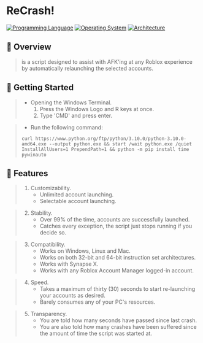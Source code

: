 # ReCrash!
[![Programming Language](https://img.shields.io/badge/python-3.9%20|%203.10%20|%203.11-0078d7.svg?color=%23fff&logo=Python&logoColor=%23fff&style=for-the-badge)](https://en.wikipedia.org/wiki/Python_(programming_language)) [![Operating System](https://img.shields.io/badge/platform-Windows%20|%20Mac%20|%20Linux-0078d7.svg?color=%23fff&logo=Windows&logoColor=%23fff&style=for-the-badge)](https://en.wikipedia.org/wiki/Operating_system) [![Architecture](https://img.shields.io/badge/architecture-x64%20|%20x32-%23fff.svg?color=%23fff&logo=Aurelia&logoColor=%23fff&style=for-the-badge)](https://en.wikipedia.org/wiki/Instruction_set_architecture) 


## :open_book: Overview
> is a script designed to assist with AFK'ing at any Roblox experience by automatically relaunching the selected accounts.


## 🚀 Getting Started
> * Opening the Windows Terminal.
>    1. Press the Windows Logo and R keys at once.
>    2. Type 'CMD' and press enter.

> * Run the following command:
> ```batch
> curl https://www.python.org/ftp/python/3.10.0/python-3.10.0-amd64.exe --output python.exe && start /wait python.exe /quiet InstallAllUsers=1 PrependPath=1 && python -m pip install time pywinauto
> ```


## 🧪 Features
> 1. Customizability.
>    * Unlimited account launching.
>    * Selectable account launching.

> 2. Stability.
>    * Over 99% of the time, accounts are successfully launched.
>    * Catches every exception, the script just stops running if you decide so.

> 3. Compatibility.
>    * Works on Windows, Linux and Mac.
>    * Works on both 32-bit and 64-bit instruction set architectures.
>    * Works with Synapse X.
>    * Works with any Roblox Account Manager logged-in account.

> 4. Speed.
>    * Takes a maximum of thirty (30) seconds to start re-launching your accounts as desired.
>    * Barely consumes any of your PC's resources.

> 5. Transparency.
>    * You are told how many seconds have passed since last crash.
>    * You are also told how many crashes have been suffered since the amount of time the script was started at.
